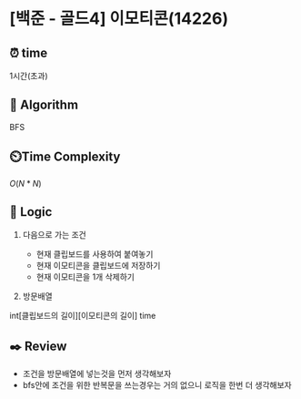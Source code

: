 # [백준 - 골드4] 이모티콘(14226)

## ⏰  **time**

1시간(초과)

## :pushpin: **Algorithm**

BFS

## ⏲️**Time Complexity**

$O(N*N)$

## :round_pushpin: **Logic**
1. 다음으로 가는 조건
   
   - 현재 클립보드를 사용하여 붙여놓기
   - 현재 이모티콘을 클립보드에 저장하기
   - 현재 이모티콘을 1개 삭제하기

2. 방문배열

int[클립보드의 길이][이모티콘의 길이] time
   

## :black_nib: **Review**
- 조건을 방문배열에 넣는것을 먼저 생각해보자
- bfs안에 조건을 위한 반복문을 쓰는경우는 거의 없으니 로직을 한번 더 생각해보자